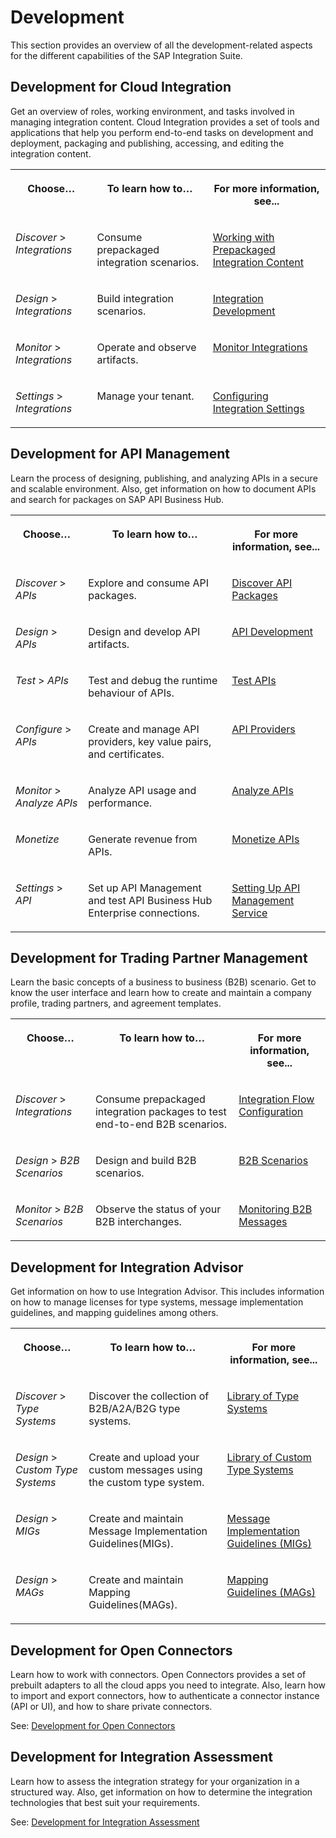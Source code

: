 <!-- loiode1ae814218247c6bac4975cb486e431 -->

# Development

This section provides an overview of all the development-related aspects for the different capabilities of the SAP Integration Suite.



<a name="loiode1ae814218247c6bac4975cb486e431__section_Cloud_Integration"/>

## Development for Cloud Integration

Get an overview of roles, working environment, and tasks involved in managing integration content. Cloud Integration provides a set of tools and applications that help you perform end-to-end tasks on development and deployment, packaging and publishing, accessing, and editing the integration content.


<table>
<tr>
<th valign="top">

Choose…



</th>
<th valign="top">

To learn how to…



</th>
<th valign="top">

For more information, see...



</th>
</tr>
<tr>
<td valign="top">

 *Discover* \> *Integrations* 



</td>
<td valign="top">

Consume prepackaged integration scenarios.



</td>
<td valign="top">

[Working with Prepackaged Integration Content](working-with-prepackaged-integration-content-bd2ed3e.md)



</td>
</tr>
<tr>
<td valign="top">

 *Design* \> *Integrations* 



</td>
<td valign="top">

Build integration scenarios.



</td>
<td valign="top">

[Integration Development](integration-development-b18936e.md)



</td>
</tr>
<tr>
<td valign="top">

 *Monitor* \> *Integrations* 



</td>
<td valign="top">

Operate and observe artifacts.



</td>
<td valign="top">

[Monitor Integrations](monitor-integrations-05446d0.md)



</td>
</tr>
<tr>
<td valign="top">

 *Settings* \> *Integrations* 



</td>
<td valign="top">

Manage your tenant.



</td>
<td valign="top">

[Configuring Integration Settings](configuring-integration-settings-de929c6.md)



</td>
</tr>
</table>



<a name="loiode1ae814218247c6bac4975cb486e431__section_APIM"/>

## Development for API Management

Learn the process of designing, publishing, and analyzing APIs in a secure and scalable environment. Also, get information on how to document APIs and search for packages on SAP API Business Hub.


<table>
<tr>
<th valign="top">

Choose…



</th>
<th valign="top">

To learn how to…



</th>
<th valign="top">

For more information, see...



</th>
</tr>
<tr>
<td valign="top">

 *Discover* \> *APIs* 



</td>
<td valign="top">

Explore and consume API packages.



</td>
<td valign="top">

[Discover API Packages](discover-api-packages-5cb804c.md)



</td>
</tr>
<tr>
<td valign="top">

 *Design* \> *APIs* 



</td>
<td valign="top">

Design and develop API artifacts.



</td>
<td valign="top">

[API Development](api-development-adcbc07.md)



</td>
</tr>
<tr>
<td valign="top">

 *Test* \> *APIs* 



</td>
<td valign="top">

Test and debug the runtime behaviour of APIs.



</td>
<td valign="top">

[Test APIs](test-apis-3ba6151.md)



</td>
</tr>
<tr>
<td valign="top">

 *Configure* \> *APIs* 



</td>
<td valign="top">

Create and manage API providers, key value pairs, and certificates.



</td>
<td valign="top">

[API Providers](api-providers-42e13b2.md)



</td>
</tr>
<tr>
<td valign="top">

 *Monitor* \> *Analyze APIs* 



</td>
<td valign="top">

Analyze API usage and performance.



</td>
<td valign="top">

[Analyze APIs](analyze-apis-7712c61.md)



</td>
</tr>
<tr>
<td valign="top">

 *Monetize* 



</td>
<td valign="top">

Generate revenue from APIs.



</td>
<td valign="top">

[Monetize APIs](monetize-apis-fcdc89b.md)



</td>
</tr>
<tr>
<td valign="top">

 *Settings* \> *API* 



</td>
<td valign="top">

Set up API Management and test API Business Hub Enterprise connections.



</td>
<td valign="top">

[Setting Up API Management Service](setting-up-api-management-service-f34e86c.md)



</td>
</tr>
</table>



<a name="loiode1ae814218247c6bac4975cb486e431__section_TPM"/>

## Development for Trading Partner Management

Learn the basic concepts of a business to business \(B2B\) scenario. Get to know the user interface and learn how to create and maintain a company profile, trading partners, and agreement templates.


<table>
<tr>
<th valign="top">

Choose…



</th>
<th valign="top">

To learn how to…



</th>
<th valign="top">

For more information, see...



</th>
</tr>
<tr>
<td valign="top">

 *Discover* \> *Integrations* 



</td>
<td valign="top">

Consume prepackaged integration packages to test end-to-end B2B scenarios.



</td>
<td valign="top">

[Integration Flow Configuration](integration-flow-configuration-0ff6229.md)



</td>
</tr>
<tr>
<td valign="top">

 *Design* \> *B2B Scenarios* 



</td>
<td valign="top">

Design and build B2B scenarios.



</td>
<td valign="top">

[B2B Scenarios](b2b-scenarios-c55eb4d.md)



</td>
</tr>
<tr>
<td valign="top">

 *Monitor* \> *B2B Scenarios* 



</td>
<td valign="top">

Observe the status of your B2B interchanges.



</td>
<td valign="top">

[Monitoring B2B Messages](monitoring-b2b-messages-b5e1fc9.md)



</td>
</tr>
</table>



<a name="loiode1ae814218247c6bac4975cb486e431__section_Integration_Advisor"/>

## Development for Integration Advisor

Get information on how to use Integration Advisor. This includes information on how to manage licenses for type systems, message implementation guidelines, and mapping guidelines among others.


<table>
<tr>
<th valign="top">

Choose…



</th>
<th valign="top">

To learn how to…



</th>
<th valign="top">

For more information, see...



</th>
</tr>
<tr>
<td valign="top">

 *Discover* \> *Type Systems* 



</td>
<td valign="top">

Discover the collection of B2B/A2A/B2G type systems.



</td>
<td valign="top">

[Library of Type Systems](library-of-type-systems-740136b.md)



</td>
</tr>
<tr>
<td valign="top">

 *Design* \> *Custom Type Systems* 



</td>
<td valign="top">

Create and upload your custom messages using the custom type system.



</td>
<td valign="top">

[Library of Custom Type Systems](library-of-custom-type-systems-884bb25.md)



</td>
</tr>
<tr>
<td valign="top">

 *Design* \> *MIGs* 



</td>
<td valign="top">

Create and maintain Message Implementation Guidelines\(MIGs\).



</td>
<td valign="top">

[Message Implementation Guidelines \(MIGs\)](message-implementation-guidelines-migs-f9f2bab.md)



</td>
</tr>
<tr>
<td valign="top">

 *Design* \> *MAGs* 



</td>
<td valign="top">

Create and maintain Mapping Guidelines\(MAGs\).



</td>
<td valign="top">

[Mapping Guidelines \(MAGs\)](mapping-guidelines-mags-42124f4.md)



</td>
</tr>
</table>



<a name="loiode1ae814218247c6bac4975cb486e431__section_uhl_p4n_plb"/>

## Development for Open Connectors

Learn how to work with connectors. Open Connectors provides a set of prebuilt adapters to all the cloud apps you need to integrate. Also, learn how to import and export connectors, how to authenticate a connector instance \(API or UI\), and how to share private connectors.

See: [Development for Open Connectors](https://help.openconnectors.ext.hana.ondemand.com/home/working-with-elements)



<a name="loiode1ae814218247c6bac4975cb486e431__section_vxn_yth_5tb"/>

## Development for Integration Assessment

Learn how to assess the integration strategy for your organization in a structured way. Also, get information on how to determine the integration technologies that best suit your requirements.

See: [Development for Integration Assessment](https://help.sap.com/docs/CLOUD_INTEGRATION/36eacbcb75de48a48717090574ba16d0/310067e3e49342ddbe5a90c8f33a1910.html?version=Cloud)

